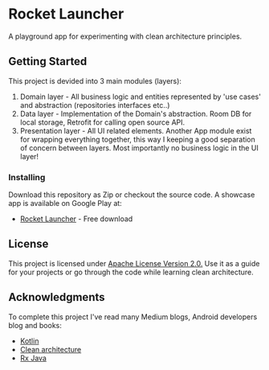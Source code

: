 # Rocket Launcher

A playground app for experimenting with clean architecture principles.  

## Getting Started

This project is devided into 3 main modules (layers):
1. Domain layer - All business logic and entities represented by 'use cases' and abstraction (repositories interfaces etc..)
2. Data layer - Implementation of the Domain's abstraction. Room DB for local storage, Retrofit for calling open source API.
3. Presentation layer - All UI related elements.
Another App module exist for wrapping everything together, this way I keeping a good separation of concern between layers. Most importantly no business logic in the UI layer!

### Installing

Download this repository as Zip or checkout the source code.
A showcase app is available on Google Play at:
* [Rocket Launcher](https://play.google.com/store/apps/details?id=ronybrosh.rocketlauncher.app) - Free download

## License

This project is licensed under [Apache License Version 2.0.](https://github.com/RonyBrosh/RocketLauncher/blob/master/LICENSE)
Use it as a guide for your projects or go through the code while learning clean architecture.

## Acknowledgments

To complete this project I've read many Medium blogs, Android developers blog and books:
* [Kotlin](https://www.amazon.co.uk/Kotlin-Action-Dmitry-Jemerov/dp/1617293296/ref=sr_1_1?keywords=kotlin+in+action&qid=1564334367&s=books&sr=1-1) 
* [Clean architecture](https://www.amazon.co.uk/Clean-Architecture-Craftsmans-Software-Structure/dp/0134494164)
* [Rx Java](https://www.amazon.co.uk/Learning-RxJava-Concurrent-responsive-applications/dp/1787120422/ref=sr_1_2?keywords=rxjava+book&qid=1564334222&s=books&sr=1-2)
